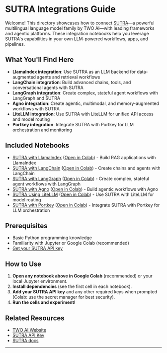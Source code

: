 # SUTRA Integrations Guide

Welcome! This directory showcases how to connect [SUTRA](https://www.two.ai/sutra)—a powerful multilingual language model family by TWO AI—with leading frameworks and agentic platforms. These integration notebooks help you leverage SUTRA's capabilities in your own LLM-powered workflows, apps, and pipelines.

## What You'll Find Here

- **LlamaIndex integration**: Use SUTRA as an LLM backend for data-augmented agents and retrieval workflows
- **LangChain integration**: Build advanced chains, tools, and conversational agents with SUTRA
- **LangGraph integration**: Create complex, stateful agent workflows with LangGraph and SUTRA
- **Agno integration**: Create agentic, multimodal, and memory-augmented workflows with SUTRA
- **LiteLLM integration**: Use SUTRA with LiteLLM for unified API access and model routing
- **Portkey integration**: Integrate SUTRA with Portkey for LLM orchestration and monitoring

## Included Notebooks

- [SUTRA with LlamaIndex](sutra_with_llamaindex.ipynb) ([Open in Colab](https://colab.research.google.com/github/Shubhwithai/sutra-cookbook/blob/main/integrations/sutra_with_llamaindex.ipynb)) - Build RAG applications with LlamaIndex
- [SUTRA with LangChain](sutra_with_langchain.ipynb) ([Open in Colab](https://colab.research.google.com/drive/1OYpQFo88aLWbv0D1_DA2j4HZGRxTjRcK?usp=sharing)) - Create chains and agents with LangChain
- [SUTRA with LangGraph](sutra_with_langgraph.ipynb) ([Open in Colab](https://colab.research.google.com/github/Shubhwithai/sutra-cookbook/blob/main/integrations/sutra_with_langgraph.ipynb)) - Create complex, stateful agent workflows with LangGraph
- [SUTRA with Agno](sutra_with_agno.ipynb) ([Open in Colab](https://colab.research.google.com/github/Shubhwithai/sutra-cookbook/blob/main/integrations/sutra_with_agno.ipynb)) - Build agentic workflows with Agno
- [SUTRA Using LiteLLM](sutra_using_litellm.ipynb) ([Open in Colab](https://colab.research.google.com/github/Shubhwithai/sutra-cookbook/blob/main/integrations/sutra_using_litellm.ipynb)) - Use SUTRA with LiteLLM for model routing
- [SUTRA with Portkey](sutra_with_portkey.ipynb) ([Open in Colab](https://colab.research.google.com/github/Shubhwithai/sutra-cookbook/blob/main/integrations/sutra_with_portkey.ipynb)) - Integrate SUTRA with Portkey for LLM orchestration

## Prerequisites

- Basic Python programming knowledge
- Familiarity with Jupyter or Google Colab (recommended)
- [Get your SUTRA API key](https://www.two.ai/sutra/api) 
## How to Use

1. **Open any notebook above in Google Colab** (recommended) or your local Jupyter environment.
2. **Install dependencies** (see the first cell in each notebook).
3. **Add your SUTRA API key** and any other required keys when prompted (Colab: use the secret manager for best security).
4. **Run the cells and experiment!**

## Related Resources

- [TWO AI Website](https://www.two.ai/sutra)
- [SUTRA API Key](https://www.two.ai/sutra/api)
- [SUTRA docs](https://docs.two.ai)

---
